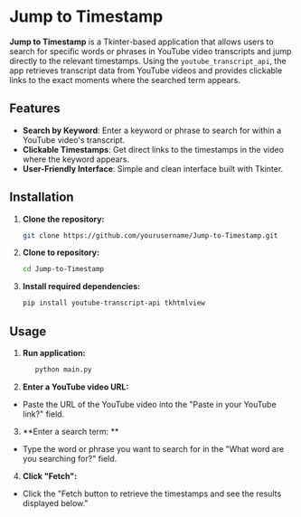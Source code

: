 # Jump to Timestamp

**Jump to Timestamp** is a Tkinter-based application that allows users to search for specific words or phrases in YouTube video transcripts and jump directly to the relevant timestamps. Using the `youtube_transcript_api`, the app retrieves transcript data from YouTube videos and provides clickable links to the exact moments where the searched term appears.

## Features

- **Search by Keyword**: Enter a keyword or phrase to search for within a YouTube video's transcript.
- **Clickable Timestamps**: Get direct links to the timestamps in the video where the keyword appears.
- **User-Friendly Interface**: Simple and clean interface built with Tkinter.

## Installation

1. **Clone the repository:**

   ```bash
   git clone https://github.com/yourusername/Jump-to-Timestamp.git

2. **Clone to repository:**

   ```bash
   cd Jump-to-Timestamp

3. **Install required dependencies:**

   ```bash
   pip install youtube-transcript-api tkhtmlview

## Usage

1. **Run application:**

   ```bash
      python main.py

2. **Enter a YouTube video URL:**
- Paste the URL of the YouTube video into the "Paste in your YouTube link?" field.

3. **Enter a search term: **
- Type the word or phrase you want to search for in the "What word are you searching for?" field.

4. **Click "Fetch":**
- Click the "Fetch button to retrieve the timestamps and see the results displayed below."

